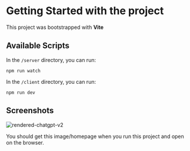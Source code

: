 # Getting Started with the project

This project was bootstrapped with **Vite**

## Available Scripts

In the `/server` directory, you can run:

```
npm run watch
```

In the `/client` directory, you can run:

```
npm run dev
```


## Screenshots

![rendered-chatgpt-v2](https://user-images.githubusercontent.com/89768406/226508359-902af9e4-420e-4572-9b36-2dd88ee962d7.png)

You should get this image/homepage when you run this project and open on the browser.

